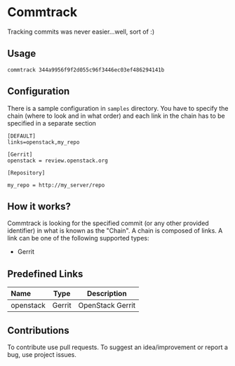 # Commtrack

Tracking commits was never easier...well, sort of :)


## Usage

```
commtrack 344a9956f9f2d055c96f3446ec03ef486294141b
```

## Configuration

There is a sample configuration in `samples` directory.
You have to specify the chain (where to look and in what order)
and each link in the chain has to be specified in a separate section

```
[DEFAULT]
links=openstack,my_repo

[Gerrit]
openstack = review.openstack.org

[Repository]

my_repo = http://my_server/repo
```

## How it works?

Commtrack is looking for the specified commit (or any other provided identifier)
in what is known as the "Chain". A chain is composed of links. A link can be one of
the following supported types:

* Gerrit

## Predefined Links

Name | Type | Description
:------ |:------:|:--------:
openstack | Gerrit | OpenStack Gerrit


## Contributions

To contribute use pull requests.
To suggest an idea/improvement or report a bug, use project issues.
